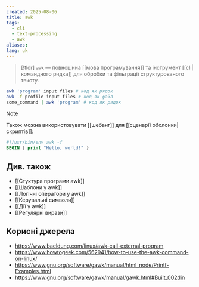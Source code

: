 ```yaml
---
created: 2025-08-06
title: awk
tags:
  - cli
  - text-processing
  - awk
aliases: 
lang: uk
---
```

> [!tldr]
> `awk` — повноцінна [[мова програмування]] та інструмент [[cli|командного рядка]] для обробки та фільтрації структурованого тексту.

```bash
awk 'program' input files # код як рядок
awk -f profile input files # код як файл
some_command | awk 'program' # код як рядок
```

> [!note]
> Також можна використовувати [[шебанг]] для [[сценарії оболонки|скриптів]]:
> ```awk
> #!/usr/bin/env awk -f
> BEGIN { print "Hello, world!" }
> ```

## Див. також

- [[Стуктура програми awk]]
- [[Шаблони у awk]]
- [[Логічні оператори у awk]]
- [[Керувальні символи]]
- [[Дії у awk]] 
- [[Регулярні вирази]] 

## Корисні джерела

- https://www.baeldung.com/linux/awk-call-external-program
- https://www.howtogeek.com/562941/how-to-use-the-awk-command-on-linux/
- https://www.gnu.org/software/gawk/manual/html_node/Printf-Examples.html
- https://www.gnu.org/software/gawk/manual/gawk.html#Built_002din